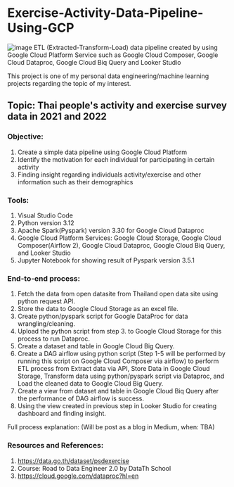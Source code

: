 # Exercise-Activity-Data-Pipeline-Using-GCP

![image](https://github.com/NapojTH/Exercise-Activity-Data-Pipeline-Using-GCP/assets/67892412/4d351b43-eee4-44e0-9818-31b27bee5434)
ETL (Extracted-Transform-Load) data pipeline created by using Google Cloud Platform Service such as Google Cloud Composer, Google Cloud Dataproc, Google Cloud Biq Query and Looker Studio

This project is one of my personal data engineering/machine learning projects regarding the topic of my interest.

## Topic: Thai people's activity and exercise survey data in 2021 and 2022

### Objective: 
1. Create a simple data pipeline using Google Cloud Platform
2. Identify the motivation for each individual for participating in certain activity
3. Finding insight regarding individuals activity/exercise and other information such as their demographics

### Tools:
1. Visual Studio Code
2. Python version 3.12
3. Apache Spark(Pyspark) version 3.30 for Google Cloud Dataproc
4. Google Cloud Platform Services: Google Cloud Storage, Google Cloud Composer(Airflow 2), Google Cloud Dataproc, Google Cloud Biq Query, and Looker Studio
5. Jupyter Notebook for showing result of Pyspark version 3.5.1

### End-to-end process:
1. Fetch the data from open datasite from Thailand open data site using python request API. 
2. Store the data to Google Cloud Storage as an excel file.
3. Create python/pyspark script for Google DataProc for data wrangling/cleaning.
4. Upload the python script from step 3. to Google Cloud Storage for this process to run Dataproc.
5. Create a dataset and table in Google Cloud Big Query. 
6. Create a DAG airflow using python script (Step 1-5 will be performed by running this script on Google Cloud Composer via airflow) to perform ETL process
   from Extract data via API, Store Data in Google Cloud Storage, Transform data using python/pyspark script via Dataproc, and Load the cleaned data to Google Cloud Big Query.
7. Create a view from dataset and table in Google Cloud Biq Query after the performance of DAG airflow is success.
8. Using the view created in previous step in Looker Studio for creating dashboard and finding insight.

Full process explanation: (Will be post as a blog in Medium, when: TBA)

### Resources and References:
1. https://data.go.th/dataset/psdexercise
2. Course: Road to Data Engineer 2.0 by DataTh School
3. https://cloud.google.com/dataproc?hl=en
